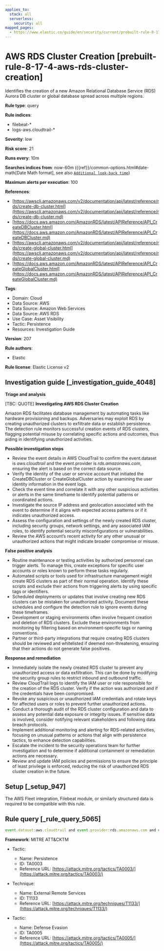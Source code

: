 ```yaml
---
applies_to:
  stack: all
  serverless:
    security: all
mapped_pages:
  - https://www.elastic.co/guide/en/security/current/prebuilt-rule-8-17-4-aws-rds-cluster-creation.html
---
```


# AWS RDS Cluster Creation [prebuilt-rule-8-17-4-aws-rds-cluster-creation]

Identifies the creation of a new Amazon Relational Database Service (RDS) Aurora DB cluster or global database spread across multiple regions.

**Rule type**: query

**Rule indices**:

* filebeat-*
* logs-aws.cloudtrail-*

**Severity**: low

**Risk score**: 21

**Runs every**: 10m

**Searches indices from**: now-60m ({{ref}}/common-options.html#date-math[Date Math format], see also [`Additional look-back time`](docs-content://solutions/security/detect-and-alert/create-detection-rule.md#rule-schedule))

**Maximum alerts per execution**: 100

**References**:

* [https://awscli.amazonaws.com/v2/documentation/api/latest/reference/rds/create-db-cluster.html](https://awscli.amazonaws.com/v2/documentation/api/latest/reference/rds/create-db-cluster.md)
* [https://docs.aws.amazon.com/AmazonRDS/latest/APIReference/API_CreateDBCluster.html](https://docs.aws.amazon.com/AmazonRDS/latest/APIReference/API_CreateDBCluster.md)
* [https://awscli.amazonaws.com/v2/documentation/api/latest/reference/rds/create-global-cluster.html](https://awscli.amazonaws.com/v2/documentation/api/latest/reference/rds/create-global-cluster.md)
* [https://docs.aws.amazon.com/AmazonRDS/latest/APIReference/API_CreateGlobalCluster.html](https://docs.aws.amazon.com/AmazonRDS/latest/APIReference/API_CreateGlobalCluster.md)

**Tags**:

* Domain: Cloud
* Data Source: AWS
* Data Source: Amazon Web Services
* Data Source: AWS RDS
* Use Case: Asset Visibility
* Tactic: Persistence
* Resources: Investigation Guide

**Version**: 207

**Rule authors**:

* Elastic

**Rule license**: Elastic License v2

## Investigation guide [_investigation_guide_4048]

**Triage and analysis**

[TBC: QUOTE]
**Investigating AWS RDS Cluster Creation**

Amazon RDS facilitates database management by automating tasks like hardware provisioning and backups. Adversaries may exploit RDS by creating unauthorized clusters to exfiltrate data or establish persistence. The detection rule monitors successful creation events of RDS clusters, flagging potential misuse by correlating specific actions and outcomes, thus aiding in identifying unauthorized activities.

**Possible investigation steps**

* Review the event details in AWS CloudTrail to confirm the event.dataset is *aws.cloudtrail* and the event.provider is *rds.amazonaws.com*, ensuring the alert is based on the correct data source.
* Verify the identity of the user or service account that initiated the CreateDBCluster or CreateGlobalCluster action by examining the user identity information in the event logs.
* Check the event time and correlate it with any other suspicious activities or alerts in the same timeframe to identify potential patterns or coordinated actions.
* Investigate the source IP address and geolocation associated with the event to determine if it aligns with expected access patterns or if it indicates unauthorized access.
* Assess the configuration and settings of the newly created RDS cluster, including security groups, network settings, and any associated IAM roles, to identify potential security misconfigurations or vulnerabilities.
* Review the AWS account’s recent activity for any other unusual or unauthorized actions that might indicate broader compromise or misuse.

**False positive analysis**

* Routine maintenance or testing activities by authorized personnel can trigger alerts. To manage this, create exceptions for specific user accounts or roles known to perform these tasks regularly.
* Automated scripts or tools used for infrastructure management might create RDS clusters as part of their normal operation. Identify these scripts and exclude their actions from triggering alerts by using specific tags or identifiers.
* Scheduled deployments or updates that involve creating new RDS clusters can be mistaken for unauthorized activity. Document these schedules and configure the detection rule to ignore events during these timeframes.
* Development or staging environments often involve frequent creation and deletion of RDS clusters. Exclude these environments from monitoring by filtering based on environment-specific tags or naming conventions.
* Partner or third-party integrations that require creating RDS clusters should be reviewed and whitelisted if deemed non-threatening, ensuring that their actions do not generate false positives.

**Response and remediation**

* Immediately isolate the newly created RDS cluster to prevent any unauthorized access or data exfiltration. This can be done by modifying the security group rules to restrict inbound and outbound traffic.
* Review CloudTrail logs to identify the IAM user or role responsible for the creation of the RDS cluster. Verify if the action was authorized and if the credentials have been compromised.
* Revoke any suspicious or unauthorized IAM credentials and rotate keys for affected users or roles to prevent further unauthorized actions.
* Conduct a thorough audit of the RDS cluster configuration and data to assess any potential data exposure or integrity issues. If sensitive data is involved, consider notifying relevant stakeholders and following data breach protocols.
* Implement additional monitoring and alerting for RDS-related activities, focusing on unusual patterns or actions that align with persistence tactics, to enhance detection capabilities.
* Escalate the incident to the security operations team for further investigation and to determine if additional containment or remediation actions are necessary.
* Review and update IAM policies and permissions to ensure the principle of least privilege is enforced, reducing the risk of unauthorized RDS cluster creation in the future.


## Setup [_setup_947]

The AWS Fleet integration, Filebeat module, or similarly structured data is required to be compatible with this rule.


## Rule query [_rule_query_5065]

```js
event.dataset:aws.cloudtrail and event.provider:rds.amazonaws.com and event.action:(CreateDBCluster or CreateGlobalCluster) and event.outcome:success
```

**Framework**: MITRE ATT&CKTM

* Tactic:

    * Name: Persistence
    * ID: TA0003
    * Reference URL: [https://attack.mitre.org/tactics/TA0003/](https://attack.mitre.org/tactics/TA0003/)

* Technique:

    * Name: External Remote Services
    * ID: T1133
    * Reference URL: [https://attack.mitre.org/techniques/T1133/](https://attack.mitre.org/techniques/T1133/)

* Tactic:

    * Name: Defense Evasion
    * ID: TA0005
    * Reference URL: [https://attack.mitre.org/tactics/TA0005/](https://attack.mitre.org/tactics/TA0005/)



